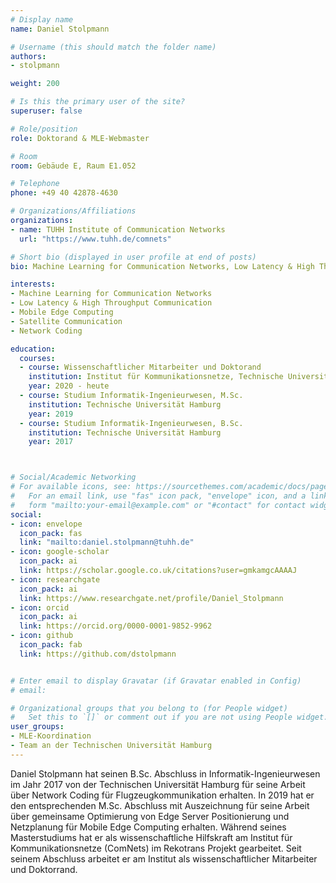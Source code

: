 ```yaml
---
# Display name
name: Daniel Stolpmann

# Username (this should match the folder name)
authors:
- stolpmann

weight: 200

# Is this the primary user of the site?
superuser: false

# Role/position
role: Doktorand & MLE-Webmaster

# Room
room: Gebäude E, Raum E1.052

# Telephone
phone: +49 40 42878-4630

# Organizations/Affiliations
organizations:
- name: TUHH Institute of Communication Networks
  url: "https://www.tuhh.de/comnets"

# Short bio (displayed in user profile at end of posts)
bio: Machine Learning for Communication Networks, Low Latency & High Throughput Communication, Mobile Edge Computing, Satellite Communication, Network Coding

interests:
- Machine Learning for Communication Networks
- Low Latency & High Throughput Communication
- Mobile Edge Computing
- Satellite Communication
- Network Coding

education:
  courses:  
  - course: Wissenschaftlicher Mitarbeiter und Doktorand
    institution: Institut für Kommunikationsnetze, Technische Universität Hamburg
    year: 2020 - heute
  - course: Studium Informatik-Ingenieurwesen, M.Sc.
    institution: Technische Universität Hamburg
    year: 2019
  - course: Studium Informatik-Ingenieurwesen, B.Sc.
    institution: Technische Universität Hamburg
    year: 2017



# Social/Academic Networking
# For available icons, see: https://sourcethemes.com/academic/docs/page-builder/#icons
#   For an email link, use "fas" icon pack, "envelope" icon, and a link in the
#   form "mailto:your-email@example.com" or "#contact" for contact widget.
social:
- icon: envelope
  icon_pack: fas
  link: "mailto:daniel.stolpmann@tuhh.de"
- icon: google-scholar
  icon_pack: ai
  link: https://scholar.google.co.uk/citations?user=gmkamgcAAAAJ
- icon: researchgate
  icon_pack: ai
  link: https://www.researchgate.net/profile/Daniel_Stolpmann
- icon: orcid
  icon_pack: ai
  link: https://orcid.org/0000-0001-9852-9962
- icon: github
  icon_pack: fab
  link: https://github.com/dstolpmann


# Enter email to display Gravatar (if Gravatar enabled in Config)
# email:

# Organizational groups that you belong to (for People widget)
#   Set this to `[]` or comment out if you are not using People widget.
user_groups:
- MLE-Koordination
- Team an der Technischen Universität Hamburg
---
```


Daniel Stolpmann hat seinen B.Sc. Abschluss in Informatik-Ingenieurwesen im Jahr 2017 von der Technischen Universität Hamburg für seine Arbeit über Network Coding für Flugzeugkommunikation erhalten. In 2019 hat er den entsprechenden M.Sc. Abschluss mit Auszeichnung für seine Arbeit über gemeinsame Optimierung von Edge Server Positionierung und Netzplanung für Mobile Edge Computing erhalten. Während seines Masterstudiums hat er als wissenschaftliche Hilfskraft am Institut für Kommunikationsnetze (ComNets) im Rekotrans Projekt gearbeitet. Seit seinem Abschluss arbeitet er am Institut als wissenschaftlicher Mitarbeiter und Doktorrand.
